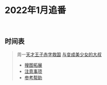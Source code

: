 # 2022年1月追番

&nbsp;

## 时间表

>   周一[天才王子赤字救国](https://www.bilibili.com/bangumi/play/ss40142/)
>   [与变成美少女的大叔](https://www.bilibili.com/bangumi/play/ss40516/)
> * [搜图拓展](搜图拓展.md)
> * [注意事项](注意事项.md)
> * [参考帮助](参考帮助.md)
